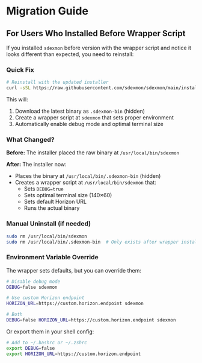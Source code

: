 # Migration Guide

## For Users Who Installed Before Wrapper Script

If you installed `sdexmon` before version with the wrapper script and notice it looks different than expected, you need to reinstall:

### Quick Fix

```bash
# Reinstall with the updated installer
curl -sSL https://raw.githubusercontent.com/sdexmon/sdexmon/main/install.sh | bash
```

This will:
1. Download the latest binary as `.sdexmon-bin` (hidden)
2. Create a wrapper script at `sdexmon` that sets proper environment
3. Automatically enable debug mode and optimal terminal size

### What Changed?

**Before:** The installer placed the raw binary at `/usr/local/bin/sdexmon`

**After:** The installer now:
- Places the binary at `/usr/local/bin/.sdexmon-bin` (hidden)
- Creates a wrapper script at `/usr/local/bin/sdexmon` that:
  - Sets `DEBUG=true`
  - Sets optimal terminal size (140×60)
  - Sets default Horizon URL
  - Runs the actual binary

### Manual Uninstall (if needed)

```bash
sudo rm /usr/local/bin/sdexmon
sudo rm /usr/local/bin/.sdexmon-bin  # Only exists after wrapper installation
```

### Environment Variable Override

The wrapper sets defaults, but you can override them:

```bash
# Disable debug mode
DEBUG=false sdexmon

# Use custom Horizon endpoint
HORIZON_URL=https://custom.horizon.endpoint sdexmon

# Both
DEBUG=false HORIZON_URL=https://custom.horizon.endpoint sdexmon
```

Or export them in your shell config:

```bash
# Add to ~/.bashrc or ~/.zshrc
export DEBUG=false
export HORIZON_URL=https://custom.horizon.endpoint
```
